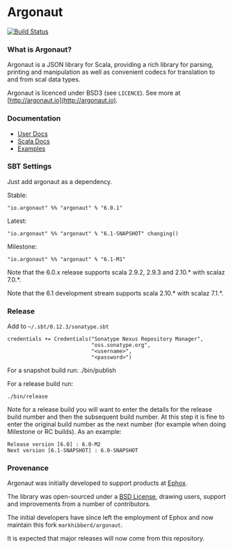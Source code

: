 # Argonaut

[![Build Status](https://travis-ci.org/markhibberd/argonaut.png)](https://travis-ci.org/markhibberd/argonaut)


### What is Argonaut?

Argonaut is a JSON library for Scala, providing a rich library for parsing, printing and manipulation as well as convenient codecs for translation to and from scal data types.

Argonaut is licenced under BSD3 (see `LICENCE`). See more at [http://argonaut.io](http://argonaut.io).


### Documentation

* [User Docs](http://argonaut.io/doc/)
* [Scala Docs](http://argonaut.io/scaladocs/)
* [Examples](https://github.com/markhibberd/argonaut/tree/master/src/test/scala/argonaut/example)


### SBT Settings

Just add argonaut as a dependency.

Stable:

    "io.argonaut" %% "argonaut" % "6.0.1"

Latest:

    "io.argonaut" %% "argonaut" % "6.1-SNAPSHOT" changing()

Milestone:

    "io.argonaut" %% "argonaut" % "6.1-M1" 


Note that the 6.0.x release supports scala 2.9.2, 2.9.3 and 2.10.* with scalaz 7.0.*.

Note that the 6.1 development stream supports scala 2.10.* with scalaz 7.1.*.


### Release

Add to `~/.sbt/0.12.3/sonatype.sbt`


    credentials += Credentials("Sonatype Nexus Repository Manager",
                               "oss.sonatype.org",
                               "<username>",
                               "<password>")


For a snapshot build run:
    ./bin/publish

For a release build run:

    ./bin/release

Note for a release build you will want to enter the details for the
release build number and then the subsequent build number. At this
step it is fine to enter the original build number as the next number
(for example when doing Milestone or RC builds). As an example:

    Release version [6.0] : 6.0-M2
    Next version [6.1-SNAPSHOT] : 6.0-SNAPSHOT


### Provenance

Argonaut was initially developed to support products at [Ephox](http://ephox.com).

The library was open-sourced under a [BSD License](https://github.com/markhibberd/argonaut/blob/master/LICENSE), drawing users, support and improvements from a number of contributors.

The initial developers have since left the employment of Ephox and now maintain this fork `markhibberd/argonaut`.

It is expected that major releases will now come from this repository.
